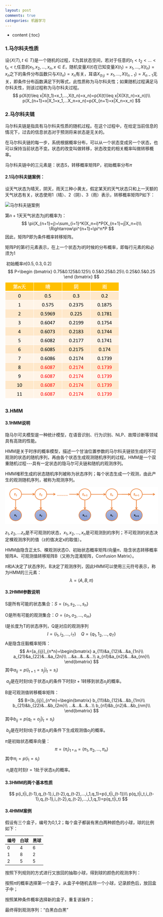 ```yaml
---
layout: post
comments: true
categories: 机器学习
---
```

<script type="text/x-mathjax-config">
  MathJax.Hub.Config({
    tex2jax: {
      skipTags: ['script', 'noscript', 'style', 'textarea', 'pre'],
      inlineMath: [['$','$']]
    }
  });
</script>
<script src='https://cdnjs.cloudflare.com/ajax/libs/mathjax/2.7.5/latest.js?config=TeX-MML-AM_CHTML' async></script>

* content
{:toc}
### 1.马尔科夫性质

设$\{X(T),t\in T\}​$是一个随机的过程，E为其状态空间，若对于任意的$t_1<t_2<...<t_n<t​$,任意的$x_1,x_2,...,x_n,x\in E​$，随机变量$X(t)​$在已知变量$X(t_1)=x_1,...,X(t_n)=x_n​$之下的条件分布函数只与$X(t_n)=x_n​$有关，耳语$X_{(t_1)}=x_1,...,X(t_{n-1})=X_{n-1}​$无关，即条件分布函数满足下列等式，此性质称为马尔科夫性；如果随机过程满足马尔科夫性，则该过程称为马尔科夫过程。
$$
p(X(t)\leq x|X(t_1)=x_1,...,X(t_n)=x_n)=p(X(t)\leq x|X(X(t_n)=x_n))\\
p(X_{n+1}=x|X_1=x_1,...X_n=x_n)=p(X_{n+1}=x|X_n=x_n)
$$

### 2.马尔科夫链

马尔科夫链是指具有马尔科夫性质的随机过程。在这个过程中，在给定当前信息的情况下，过去的信息状态对于预测将来状态是无关的。

在马尔科夫链的每一步，系统根据概率分布，可以从一个状态变成另一个状态，也可以保持当前状态不变。状态的改变叫做转移，状态改变的相关概率叫做转移概率。

马尔科夫链中的三元素是：状态S，转移概率矩阵P，初始概率分布$\pi$

#### 2.1马尔科夫链案例：

设天气状态为晴天，阴天，雨天三种小黄太，假定某天的天气状态只和上一天额的天气状态有关，状态使用1（晴）、2（阴）、3（雨）表示，转移概率矩阵P如下：

![马尔科夫链案例](../../imgs/马尔科夫链案例.png)

第$n+1$天天气状态为j的概率为：
$$
\pi(X_{n+1}=j)=\sum_{i=1}^K(X_n=i)*P(X_{n+1}=j|X_n=i)\\
\Rightarrow\pi^{n+1}=\pi^n*P
$$
因此，矩阵P即为条件概率转移矩阵。

​	矩阵P的第i行元素表示，在上一个状态为i的时候的分布概率，即每行元素的和必须为1

​	初始概率$\pi[0.5,0.3,0.2]​$
$$
P=\begin {bmatrix}
0.75&0.125&0.125\\
0.5&0.25&0.25\\
0.25&0.5&0.25
\end {bmatrix}
$$
![1548987353704](https://raw.githubusercontent.com/MaoChengEr/maochenger.github.io/master/imgs/1548987353704.png)

### 3.HMM

#### 3.1HMM说明

隐马尔可夫模型是一种统计模型，在语音识别、行为识别、NLP、故障诊断等领域具有高效的性能。

HMM是关于时序的概率模型，描述一个甘油位置参数的马尔科夫链锁生成的不可观测的状态的随机序列，再由各个状态生成观测随机序列的过程。HMM是一个双重随机过程---具有一定状态的隐马尔可夫链和随机的观测序列。

HMM堆积生成的状态随机序列被称为状态序列；每个状态生成一个观测，由此产生的观测随机序列，被称为观测序列。

![1548989102413](https://raw.githubusercontent.com/MaoChengEr/maochenger.github.io/master/imgs/1548989102413.png)

$z_1,z_2,...z_n$是不可观测的状态，$x_1,x_2,...,x_n$是可观测到的序列；不可观测的状态决定棵观测序列的值（z的值决定x的取值）。

HMM由隐含正太S、棵观测状态O、初始状态概率矩阵/向量$\pi$、隐含状态转移概率矩阵A、可观测值转移矩阵B（又称为混淆矩阵，Confusion Matrix）。

$\pi$和A决定了状态序列，B决定了观测序列，因此HMM可以使用三元符号表示，称为HMM的三元素：
$$
\lambda=(A,B,\pi)
$$

#### 3.2HMM参数说明

S是所有可能的状态集合：$S=\{s_1,s_2,...,s_n\}$

O是所有可能的观测集合：$O=\{o_1,o_2,...,o_m\}$

I是长度为T的状态序列，Q是对应的观测序列
$$
I=\{i_1,i_2,...,i_T\}\quad Q=\{q_1,1_2,...,q_T\}
$$
A是隐含庄毅概率矩阵：
$$
A=[a_{ij}]_{n*n}=\begin{bmatrix}
a_{11}&a_{12}&...&a_{1n}\\
a_{21}&a_{22}&...&a_{2n}\\
...&a...&...&...\\
a_{n1}&a_{n2}&...&a_{nn}\\
\end{bmatrix}
$$
其中$a_{ij}=p(i_{t+1}=s_j|i_t=s_i)$

​	$a_{ij}$是在时刻t处于状态$s_i$的条件下时刻$t+1$转移到状态$s_j$的概率。

B是可观测值转移概率矩阵：
$$
B=[b_{ij}]_{n*m}=\begin{bmatrix}
b_{11}&b_{12}&...&b_{1m}\\
b_{21}&b_{22}&...&b_{2m}\\
...&...&...&...\\
b_{n1}&b_{n2}&...&b_{nm}\\
\end{bmatrix}
$$
其中$b_{ij}=p(q_t=o_j|i_t=s_i)$

​	$b_{ij}$是在时刻t处于状态$s_i$的条件下生成观测值$o_j$的概率。

$\pi$是初始状态概率向量：
$$
\pi=(\pi_i)_{1*n}=(\pi_1,\pi_2,...,\pi_n)
$$
其中$\pi_i=p(i_1=s_i)$

​	$\pi_i$是在时刻$t=1$处于状态$s_i$的概率。

#### 3.3HMM的两个基本性质

$$
p(i_t|i_{t-1},q_{t-1},i_{t-2},q_{t-2},...,i_1,q_1)=p(i_t|i_{t-1})\\
p(q_t|i_t,i_{t-1},q_{t-1},i_{t-2},q_{t-2},...,i_1,q_1)=p(q_t|i_t)
$$

#### 3.4HMM案例

假设有三个盒子，编号为0,1,2；每个盒子都装有黑白两种颜色的小球，球的比例如下：

| 编号 | 白球 | 黑球 |
| ---- | ---- | ---- |
| 0    | 4    | 6    |
| 1    | 8    | 2    |
| 2    | 5    | 5    |

按照下列规则的方式进行又放回的抽取小球，得到球的颜色的观测序列：

按照$\pi$的概率选择第一个盒子，从盒子中随机去除一个小球，记录颜色后，放回盒子中；

按照某种条件概率选择新的盒子，重复该操作；

最终得到观测序列：“白黑白白黑”